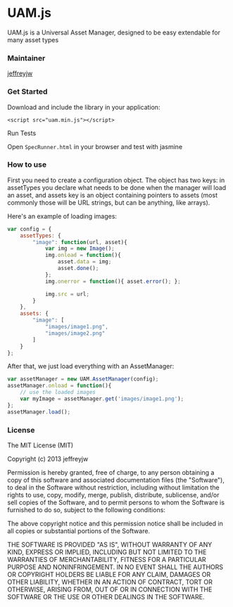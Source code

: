 UAM.js
===

UAM.js is a Universal Asset Manager, designed to be easy extendable for many asset types

### Maintainer

[jeffreyjw](https://github.com/jeffreyjw)

### Get Started

Download and include the library in your application:

`<script src="uam.min.js"></script>`

Run Tests

Open `SpecRunner.html` in your browser and test with jasmine

### How to use

First you need to create a configuration object. The object has two keys:
in assetTypes you declare what needs to be done when the manager will load an asset,
and assets key is an object containing pointers to assets (most commonly those will
be URL strings, but can be anything, like arrays).

Here's an example of loading images:

```javascript
var config = {
    assetTypes: {
        "image": function(url, asset){
            var img = new Image();
            img.onload = function(){
                asset.data = img;
                asset.done();
            };
            img.onerror = function(){ asset.error(); };

            img.src = url;
        }
    },
    assets: {
        "image": [
            "images/image1.png",
            "images/image2.png"
        ]
    }
};
```

After that, we just load everything with an AssetManager:

```javascript
var assetManager = new UAM.AssetManager(config);
assetManager.onload = function(){
    // use the loaded images
    var myImage = assetManager.get('images/image1.png');
};
assetManager.load();
```

### License

The MIT License (MIT)

Copyright (c) 2013 jeffreyjw

Permission is hereby granted, free of charge, to any person obtaining a copy of
this software and associated documentation files (the "Software"), to deal in
the Software without restriction, including without limitation the rights to
use, copy, modify, merge, publish, distribute, sublicense, and/or sell copies of
the Software, and to permit persons to whom the Software is furnished to do so,
subject to the following conditions:

The above copyright notice and this permission notice shall be included in all
copies or substantial portions of the Software.

THE SOFTWARE IS PROVIDED "AS IS", WITHOUT WARRANTY OF ANY KIND, EXPRESS OR
IMPLIED, INCLUDING BUT NOT LIMITED TO THE WARRANTIES OF MERCHANTABILITY, FITNESS
FOR A PARTICULAR PURPOSE AND NONINFRINGEMENT. IN NO EVENT SHALL THE AUTHORS OR
COPYRIGHT HOLDERS BE LIABLE FOR ANY CLAIM, DAMAGES OR OTHER LIABILITY, WHETHER
IN AN ACTION OF CONTRACT, TORT OR OTHERWISE, ARISING FROM, OUT OF OR IN
CONNECTION WITH THE SOFTWARE OR THE USE OR OTHER DEALINGS IN THE SOFTWARE.
